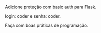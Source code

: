 Adicione proteção com basic auth para Flask.

login: coder e senha: coder.

Faça com boas práticas de programação.